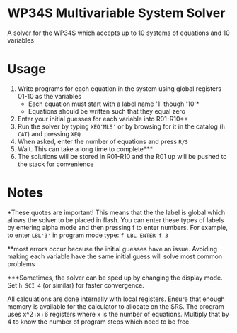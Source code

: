 WP34S Multivariable System Solver
=================================
A solver for the WP34S which accepts up to 10 systems of equations and 10 variables
# Usage
1. Write programs for each equation in the system using global registers 01-10 as the variables
    * Each equation must start with a label name '1' though '10'*
    * Equations should be written such that they equal zero
2. Enter your initial guesses for each variable into R01-R10**
3. Run the solver by typing `XEQ'MLS'` or by browsing for it in the catalog (`h CAT`) and pressing `XEQ`
4. When asked, enter the number of equations and press `R/S`
5. Wait. This can take a long time to complete***
6. The solutions will be stored in R01-R10 and the R01 up will be pushed to the stack for convenience
# Notes
*These quotes are important! This means that the the label is global which allows the solver to be placed in flash. You can enter these types of labels by entering alpha mode and then pressing f to enter numbers.
For example, to enter `LBL'3'` in program mode type: `f LBL ENTER f 3`

**most errors occur because the initial guesses have an issue. Avoiding making each variable have the same initial guess will solve most common problems

***Sometimes, the solver can be sped up by changing the display mode. Set `h SCI 4` (or similar) for faster convergence.

All calculations are done internally with local registers. Ensure that enough memory is available for the calculator to allocate on the SRS. The program uses x^2+x+6 registers where x is the number of equations. Multiply that by 4 to know the number of program steps which need to be free. 
